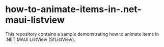 # how-to-animate-items-in-.net-maui-listview
This repository contains a sample demonstrating how to animate items in .NET MAUI ListView (SfListView).

